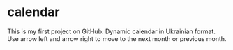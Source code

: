 # calendar
This is my first project on GitHub.
Dynamic calendar in Ukrainian format.
Use arrow left and arrow right to move
to the next month or previous month.
